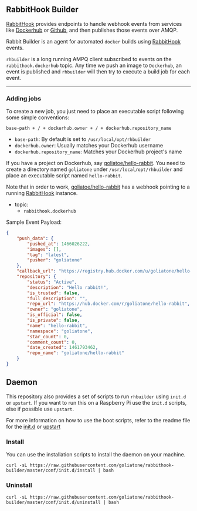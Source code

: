 ## RabbitHook Builder

[RabbitHook][rh] provides endpoints to handle webhook events from services like [Dockerhub][dw] or [Github][gw], and then publishes those events over AMQP.

Rabbit Builder is an agent for automated `docker` builds using [RabbitHook][rh] events.

`rhbuilder` is a long running AMPQ client subscribed to events on the `rabbithook.dockerhub` topic. Any time we push an image to `Dockerhub`, an event is published and `rhbuilder` will then try to execute a build job for each event.

---

### Adding jobs

To create a new job, you just need to place an executable script following some simple conventions:

```
base-path + / + dockerhub.owner + / + dockerhub.repository_name
```

* `base-path`: By default is set to `/usr/local/opt/rhbuilder`
* `dockerhub.owner`: Usually matches your Dockerhub username
* `dockerhub.repository_name`: Matches your Dockerhub project's name

If you have a project on Dockerhub, say [goliatoe/hello-rabbit][hr]. You need to create a directory named `goliatone` under `/usr/local/opt/rhbuilder` and place an executable script named `hello-rabbit`.

Note that in order to work, [goliatoe/hello-rabbit][hr] has a webhook pointing to a running [RabbitHook][rh] instance.

- topic:
    - `rabbithook.dockerhub`


Sample Event Payload:

```json
{
    "push_data": {
        "pushed_at": 1466026222,
        "images": [],
        "tag": "latest",
        "pusher": "goliatone"
    },
    "callback_url": "https://registry.hub.docker.com/u/goliatone/hello-rabbit/hook/2fic5405ga2f345ajeja31ac234ie0igb/",
    "repository": {
        "status": "Active",
        "description": "Hello rabbit!",
        "is_trusted": false,
        "full_description": "",
        "repo_url": "https://hub.docker.com/r/goliatone/hello-rabbit",
        "owner": "goliatone",
        "is_official": false,
        "is_private": false,
        "name": "hello-rabbit",
        "namespace": "goliatone",
        "star_count": 0,
        "comment_count": 0,
        "date_created": 1461793462,
        "repo_name": "goliatone/hello-rabbit"
    }
}
```

## Daemon

This repository also provides a set of scripts to run `rhbuilder` using `init.d` or `upstart`. If you want to run this on a Raspberry Pi use the `init.d` scripts, else if possible use `upstart`.

For more information on how to use the boot scripts, refer to the readme file for the [init.d][initd] or [upstart][upstart]

[initd]:https://github.com/goliatone/rabbithook-builder/blob/master/conf/init.d/README.md
[upstart]:https://github.com/goliatone/rabbithook-builder/blob/master/conf/ubuntu/README.md

### Install

You can use the installation scripts to install the daemon on your machine.

```
curl -sL https://raw.githubusercontent.com/goliatone/rabbithook-builder/master/conf/init.d/install | bash
```

### Uninstall
```
curl -sL https://raw.githubusercontent.com/goliatone/rabbithook-builder/master/conf/init.d/uninstall | bash
```


[rh]:https://github.com/goliatone/rabbithook
[gw]:https://developer.github.com/webhooks/
[dw]:https://docs.docker.com/docker-hub/webhooks/
[hr]:https://hub.docker.com/r/goliatone/hello-rabbit/
